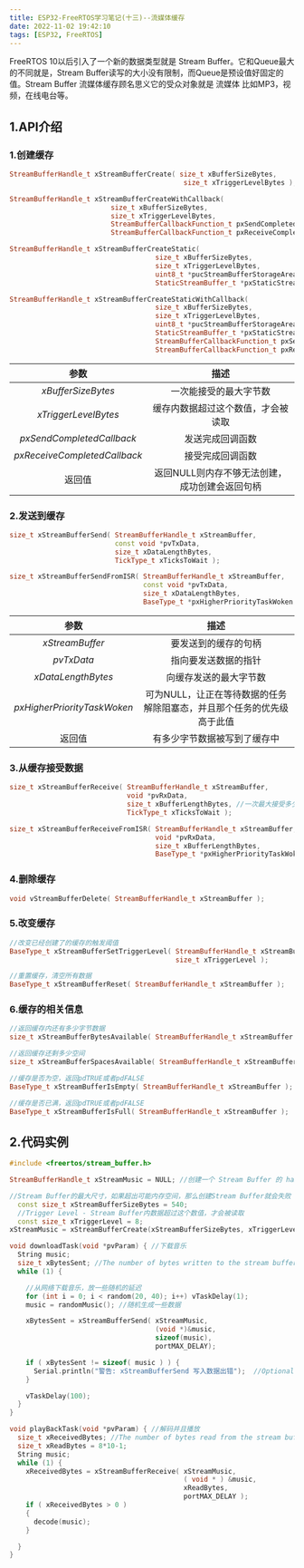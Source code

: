 ```yaml
---
title: ESP32-FreeRTOS学习笔记(十三)--流媒体缓存
date: 2022-11-02 19:42:10
tags: [ESP32, FreeRTOS]
---
```


FreeRTOS 10以后引入了一个新的数据类型就是 Stream Buffer。它和Queue最大的不同就是，Stream Buffer读写的大小没有限制，而Queue是预设值好固定的值。Stream Buffer 流媒体缓存顾名思义它的受众对象就是 流媒体 比如MP3，视频，在线电台等。

## 1.API介绍

### 1.创建缓存

```c++
StreamBufferHandle_t xStreamBufferCreate( size_t xBufferSizeBytes,
                                           size_t xTriggerLevelBytes );

StreamBufferHandle_t xStreamBufferCreateWithCallback( 
                         size_t xBufferSizeBytes,
                         size_t xTriggerLevelBytes,
                         StreamBufferCallbackFunction_t pxSendCompletedCallback,
                         StreamBufferCallbackFunction_t pxReceiveCompletedCallback );

StreamBufferHandle_t xStreamBufferCreateStatic(
                                    size_t xBufferSizeBytes,
                                    size_t xTriggerLevelBytes,
                                    uint8_t *pucStreamBufferStorageArea,
                                    StaticStreamBuffer_t *pxStaticStreamBuffer );

StreamBufferHandle_t xStreamBufferCreateStaticWithCallback(
                                    size_t xBufferSizeBytes,
                                    size_t xTriggerLevelBytes,
                                    uint8_t *pucStreamBufferStorageArea,
                                    StaticStreamBuffer_t *pxStaticStreamBuffer,
                                    StreamBufferCallbackFunction_t pxSendCompletedCallback,
                                    StreamBufferCallbackFunction_t pxReceiveCompletedCallback );
```

|             参数             |                      描述                      |
| :--------------------------: | :--------------------------------------------: |
|      *xBufferSizeBytes*      |             一次能接受的最大字节数             |
|     *xTriggerLevelBytes*     |       缓存内数据超过这个数值，才会被读取       |
|  *pxSendCompletedCallback*   |                发送完成回调函数                |
| *pxReceiveCompletedCallback* |                接受完成回调函数                |
|            返回值            | 返回NULL则内存不够无法创建，成功创建会返回句柄 |

### 2.发送到缓存

```c++
size_t xStreamBufferSend( StreamBufferHandle_t xStreamBuffer,
                          const void *pvTxData,
                          size_t xDataLengthBytes,
                          TickType_t xTicksToWait );

size_t xStreamBufferSendFromISR( StreamBufferHandle_t xStreamBuffer,
                                 const void *pvTxData,
                                 size_t xDataLengthBytes,
                                 BaseType_t *pxHigherPriorityTaskWoken );
```

|            参数             |                             描述                             |
| :-------------------------: | :----------------------------------------------------------: |
|       *xStreamBuffer*       |                     要发送到的缓存的句柄                     |
|         *pvTxData*          |                     指向要发送数据的指针                     |
|     *xDataLengthBytes*      |                    向缓存发送的最大字节数                    |
| *pxHigherPriorityTaskWoken* | 可为NULL，让正在等待数据的任务解除阻塞态，并且那个任务的优先级高于此值 |
|           返回值            |                 有多少字节数据被写到了缓存中                 |

### 3.从缓存接受数据

```c++
size_t xStreamBufferReceive( StreamBufferHandle_t xStreamBuffer,
                             void *pvRxData,
                             size_t xBufferLengthBytes,	//一次最大接受多少字节
                             TickType_t xTicksToWait );

size_t xStreamBufferReceiveFromISR( StreamBufferHandle_t xStreamBuffer,
                                    void *pvRxData,
                                    size_t xBufferLengthBytes,
                                    BaseType_t *pxHigherPriorityTaskWoken );
```

### 4.删除缓存

```c++
void vStreamBufferDelete( StreamBufferHandle_t xStreamBuffer );
```

### 5.改变缓存

```c++
//改变已经创建了的缓存的触发阈值
BaseType_t xStreamBufferSetTriggerLevel( StreamBufferHandle_t xStreamBuffer,
                                         size_t xTriggerLevel );

//重置缓存，清空所有数据
BaseType_t xStreamBufferReset( StreamBufferHandle_t xStreamBuffer );
```

### 6.缓存的相关信息

```c++
//返回缓存内还有多少字节数据
size_t xStreamBufferBytesAvailable( StreamBufferHandle_t xStreamBuffer );

//返回缓存还剩多少空间
size_t xStreamBufferSpacesAvailable( StreamBufferHandle_t xStreamBuffer );

//缓存是否为空，返回pdTRUE或者pdFALSE
BaseType_t xStreamBufferIsEmpty( StreamBufferHandle_t xStreamBuffer );

//缓存是否已满，返回pdTRUE或者pdFALSE
BaseType_t xStreamBufferIsFull( StreamBufferHandle_t xStreamBuffer );
```

## 2.代码实例

```c++
#include <freertos/stream_buffer.h>

StreamBufferHandle_t xStreamMusic = NULL; //创建一个 Stream Buffer 的 handler

//Stream Buffer的最大尺寸，如果超出可能内存空间，那么创建Stream Buffer就会失败
  const size_t xStreamBufferSizeBytes = 540;
  //Trigger Level - Stream Buffer内数据超过这个数值，才会被读取
  const size_t xTriggerLevel = 8;
xStreamMusic = xStreamBufferCreate(xStreamBufferSizeBytes, xTriggerLevel);

void downloadTask(void *pvParam) { //下载音乐
  String music;
  size_t xBytesSent; //The number of bytes written to the stream buffer.
  while (1) {

    //从网络下载音乐，放一些随机的延迟
    for (int i = 0; i < random(20, 40); i++) vTaskDelay(1);
    music = randomMusic(); //随机生成一些数据

    xBytesSent = xStreamBufferSend( xStreamMusic,
                                    (void *)&music,
                                    sizeof(music),
                                    portMAX_DELAY);

    if ( xBytesSent != sizeof( music ) ) {
      Serial.println("警告: xStreamBufferSend 写入数据出错");  //Optional
    }

    vTaskDelay(100);
  }
}

void playBackTask(void *pvParam) { //解码并且播放
  size_t xReceivedBytes; //The number of bytes read from the stream buffer.
  size_t xReadBytes = 8*10-1;
  String music;
  while (1) {
    xReceivedBytes = xStreamBufferReceive( xStreamMusic,
                                           ( void * ) &music,
                                           xReadBytes,
                                           portMAX_DELAY );
    if ( xReceivedBytes > 0 )
    {
      decode(music);
    }

  }
}
```

